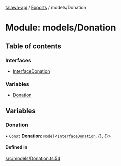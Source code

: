 [talawa-api](../README.md) / [Exports](../modules.md) / models/Donation

# Module: models/Donation

## Table of contents

### Interfaces

- [InterfaceDonation](../interfaces/models_Donation.InterfaceDonation.md)

### Variables

- [Donation](models_Donation.md#donation)

## Variables

### Donation

• `Const` **Donation**: `Model`<[`InterfaceDonation`](../interfaces/models_Donation.InterfaceDonation.md), {}, {}\>

#### Defined in

[src/models/Donation.ts:54](https://github.com/Nitya-Pasrija/talawa-api/blob/faae1c9/src/models/Donation.ts#L54)
